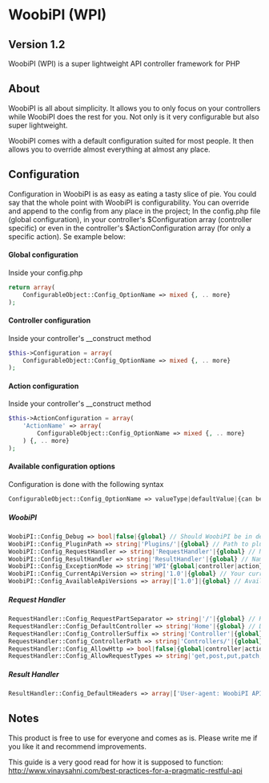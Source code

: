 WoobiPI (WPI)
==================

Version 1.2
-----------
WoobiPI (WPI) is a super lightweight API controller framework for PHP

About
-----------
WoobiPI is all about simplicity. It allows you to only focus on your controllers while WoobiPI does the rest for you. Not only is it very configurable but also super lightweight.

WoobiPI comes with a default configuration suited for most people. It then allows you to override almost everything at almost any place.

Configuration
-----------
Configuration in WoobiPI is as easy as eating a tasty slice of pie. You could say that the whole point with WoobiPI is configurability. You can override and append to the config from any place in the project; In the config.php file (global configuration), in your controller's $Configuration array (controller specific) or even in the controller's $ActionConfiguration array (for only a specific action). Se example below:

#### Global configuration ####
Inside your config.php

```php
return array(
	ConfigurableObject::Config_OptionName => mixed {, .. more}
);
```

#### Controller configuration ####
Inside your controller's __construct method

```php
$this->Configuration = array(
	ConfigurableObject::Config_OptionName => mixed {, .. more}
);
```

#### Action configuration ####
Inside your controller's __construct method

```php
$this->ActionConfiguration = array(
	'ActionName' => array(
		ConfigurableObject::Config_OptionName => mixed {, .. more}
	) {, .. more}
);
```

#### Available configuration options ####
Configuration is done with the following syntax

```php
ConfigurableObject::Config_OptionName => valueType|defaultValue|{can be overriden in global|controller|action} // Comment
```

##### WoobiPI #####
```php
WoobiPI::Config_Debug => bool|false|{global} // Should WoobiPI be in debug mode
WoobiPI::Config_PluginPath => string|'Plugins/'|{global} // Path to plugins
WoobiPI::Config_RequestHandler => string|'RequestHandler'|{global} // Name of request handler class (allows you to override the requesthandler if you want more functionality)
WoobiPI::Config_ResultHandler => string|'ResultHandler'|{global} // Name of the result handle class (allows you to override the resulthandler if you want more functionality)
WoobiPI::Config_ExceptionMode => string|'WPI'{global|controller|action} // How exceptions are handled (name of result type) i.e. 'Json' would handle exceptions using Json
WoobiPI::Config_CurrentApiVersion => string|'1.0'|{global} // Your current API version (if no version is specified in the url - this will be used)
WoobiPI::Config_AvailableApiVersions => array|['1.0']|{global} // Available versions of your API (put named folders in the Controllers folder with names excactly like in this array)
```

##### Request Handler #####
```php
RequestHandler::Config_RequestPartSeparator => string|'/'|{global} // How to split the request string (default is /(Version)/(Controller)/(Action)/(.. more parameters separated by value specified here))
RequestHandler::Config_DefaultController => string|'Home'|{global} // Default controller if none is specified
RequestHandler::Config_ControllerSuffix => string|'Controller'|{global} // Controller class name suffix
RequestHandler::Config_ControllerPath => string|'Controllers/'|{global} // Path to controllers
RequestHandler::Config_AllowHttp => bool|false|{global|controller|action} // Allow connections to the API without https
RequestHandler::Config_AllowRequestTypes => string|'get,post,put,patch,delete'|{global|controller|action} // Comma separated request types
```

##### Result Handler #####
```php
ResultHandler::Config_DefaultHeaders => array|['User-agent: WoobiPI API ' . WOOBIPI_VERSION]|{global|controller|action} // Default headers to set when responding
```

Notes
-----------
This product is free to use for everyone and comes as is. Please write me if you like it and recommend improvements.

This guide is a very good read for how it is supposed to function: http://www.vinaysahni.com/best-practices-for-a-pragmatic-restful-api

